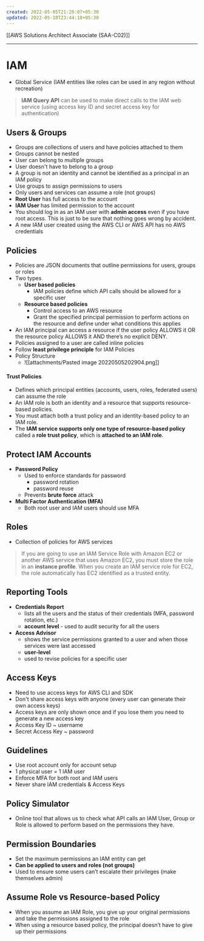 ```yaml
---
created: 2022-05-05T21:28:07+05:30
updated: 2022-05-18T23:44:18+05:30
---
```

[[AWS Solutions Architect Associate (SAA-C02)]]

---

# IAM
- Global Service (IAM entities like roles can be used in any region without recreation)

> **IAM Query API** can be used to make direct calls to the IAM web service (using access key ID and secret access key for authentication)

## Users & Groups
- Groups are collections of users and have policies attached to them
- Groups cannot be nested
- User can belong to multiple groups
- User doesn't have to belong to a group
-   A group is not an identity and cannot be identified as a principal in an IAM policy
-   Use groups to assign permissions to users
-   Only users and services can assume a role (not groups)
- **Root User** has full access to the account 
- **IAM User** has limited permission to the account
- You should log in as an IAM user with **admin access** even if you have root access. This is just to be sure that nothing goes wrong by accident.
- A new IAM user created using the AWS CLI or AWS API has no AWS credentials
## Policies
- Policies are JSON documents that outline permissions for users, groups or roles
- Two types
	- **User based policies**
		- IAM policies define which API calls should be allowed for a specific user
	- **Resource based policies**
		- Control access to an AWS resource
		- Grant the specified principal permission to perform actions on the resource and define under what conditions this applies
- An IAM principal can access a resource if the user policy ALLOWS it OR the resource policy ALLOWS it AND there’s no explicit DENY. 
- Policies assigned to a user are called inline policies
- Follow **least privilege principle** for IAM Policies
- Policy Structure
	- ![[attachments/Pasted image 20220505202904.png]]

#### Trust Policies
- Defines which principal entities (accounts, users, roles, federated users) can assume the role 
- An IAM role is both an identity and a resource that supports resource-based policies. 
- You must attach both a trust policy and an identity-based policy to an IAM role. 
- The **IAM service supports only one type of resource-based policy** called a **role trust policy**, which is **attached to an IAM role**.

## Protect IAM Accounts
- **Password Policy**
	- Used to enforce standards for password
		- password rotation
		- password reuse
	- Prevents **brute force** attack
- **Multi Factor Authentication (MFA)**
	- Both root user and IAM users should use MFA

## Roles
- Collection of policies for AWS services

> If you are going to use an IAM Service Role with Amazon EC2 or another AWS service that uses Amazon EC2, you must store the role in an **instance profile**. When you create an IAM service role for EC2, the role automatically has EC2 identified as a trusted entity.

## Reporting Tools
- **Credentials Report**
	- lists all the users and the status of their credentials (MFA, password rotation, etc.)
	- **account level** - used to audit security for all the users
- **Access Advisor**
	- shows the service permissions granted to a user and when those services were last accessed
	- **user-level**
	- used to revise policies for a specific user

## Access Keys
- Need to use access keys for AWS CLI and SDK
- Don't share access keys with anyone (every user can generate their own access keys)
- Access keys are only shown once and if you lose them you need to generate a new access key
- Access Key ID ~ username
- Secret Access Key ~ password

## Guidelines
- Use root account only for account setup
- 1 physical user = 1 IAM user
- Enforce MFA for both root and IAM users
- Never share lAM credentials & Access Keys

## Policy Simulator
- Online tool that allows us to check what API calls an IAM User, Group or Role is allowed to perform based on the permissions they have.

## Permission Boundaries
- Set the maximum permissions an IAM entity can get
- **Can be applied to users and roles (not groups)**
- Used to ensure some users can’t escalate their privileges (make themselves admin)

## Assume Role vs Resource-based Policy
- When you assume an IAM Role, you give up your original permissions and take the permissions assigned to the role
- When using a resource based policy, the principal doesn’t have to give up their permissions